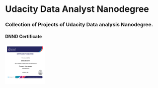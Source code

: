 # Udacity Data Analyst Nanodegree 

### Collection of Projects of Udacity Data analysis Nanodegree.

#### DNND Certificate 
<img src="DNND.png" alt="DNND Certificate " width="128" height="128"> 

